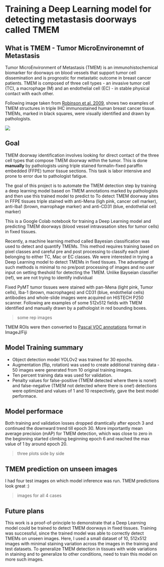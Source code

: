 # Training a Deep Learning model for detecting metastasis doorways called TMEM
## What is TMEM - Tumor MicroEnvironemnt of Metastasis  
Tumor MicroEnvironment of Metastasis (TMEM) is an immunohistochemical biomarker for doorways on blood vessels that support tumor cell dissemination and is prognostic for metastatic outcome in breast cancer patients. TMEM is composed of three cell types - an invasive tumor cell (TC), a macrophage (M) and an endothelial cell (EC) - in stable physical contact with each other.

Following image taken from [Robinson et al. 2009](https://pubmed.ncbi.nlm.nih.gov/19318480/), shows two examples of TMEM structures in triple IHC immunostained human breast cancer tissue. TMEMs, marked in black squares, were visually identified and drawn by pathologists.

![](https://github.com/ved-sharma/ZeroCostDL4Mic_Detecting_Metastasis_Doorways_in_Cancer/blob/24be5d5067de8a3f3ffc010c1b43f20d1a8b6efc/Files/TMEM_examples_github_v6.png)



## Goal
TMEM doorway identification involves looking for direct contact of the three cell types that compose TMEM doorway within the tumor. This is done **manually** by pathologists using triple stained formalin-fixed paraffin embedded (FFPE) tumor tissue sections. This task is labor intensive and prone to error due to pathologist fatigue.

The goal of this project is to automate the TMEM detection step by training a deep learning model based on TMEM annotations marked by pathologists and then use this trained model to predict to To detect TMEM doorway sites in FFPE tissues triple stained with anti-Mena (ligh pink, cancer cell marker), anti-Iba1 (brown, marrophage marker) and anti-CD31 (blue, endothelial cell marker)

This is a Google Colab notebook for training a Deep Learning model and predicting TMEM doorways (blood vessel intravasation sites for tumor cells) in fixed tissues.


Recently, a machine learning method called Bayesian classification was used to detect and quantify TMEMs. This method requires training based on pixel classes and careful pre and post processing to classify each pixel belonging to either TC, Mac or EC classes. We were interested in trying a Deep Learning model to detect TMEMs in fixed tissues. The advantage of such methods is minimal to no pre/post processing of images and no user input on setting theshold for detecting the TMEM. Unlike Bayseian classifier (ref), we are not trying to identify individual 

Fixed PyMT tumor tissues were stained with pan-Mena (light pink, Tumor cells), Iba-1 (brown, macrophages) and CD31 (blue, endothelial cells) antibodies and whole-slide images were acquired on HISTECH P250 scanner. Following are examples of some 512x512 fields with TMEM identified and manually drawn by a pathologist in red bounding boxes. 

> some rep images  

TMEM ROIs were then converted to [Pascal VOC annotations](https://github.com/ved-sharma/PASCAL_VOC_xml_generator_ImageJ_Fiji) format in ImageJ/Fiji

## Model Training summary
- Object detection model YOLOv2 was trained for 30 epochs.
- Augmentation (flip, rotation) was used to create additional training data - 50 images were generated from 10 original training images. 
- Ten percent training data was used for validation. 
- Penalty values for false-positive (TMEM detected where there is none!) and false-negative (TMEM not detected where there is one!) detections were optimized and values of 1 and 10 respectively, gave the best model performace.

## Model performace
Both training and validation losses dropped dramtically after epoch 3 and continued the downward trend till epoch 30. More importantly mean average precision (mAP) for TMEM detection, which was close to zero in the beginning started climbing beginning epoch 6 and reached the max value of 1 by around epoch 20.

>three plots side by side

## TMEM prediction on unseen images
I had four test images on which model inference was run. TMEM predictions look great :)

>images for all 4 cases

## Future plans
This work is a proof-of-principle to demonstrate that a Deep Learning model could be trained to detect TMEM doorways in fixed tissues. Training was successful, since the trained model was able to correctly detect TMEMs on unseen images. Here, I used a small dataset of 10, 512x512 images with minimal staining variation across the images in the training and test datasets. To generalize TMEM detection in tissues with wide variations in staining and to generalize to other conditions, need to train this model on more such images.

